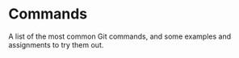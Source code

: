 # Commands

A list of the most common Git commands, and some examples and assignments to try them out.